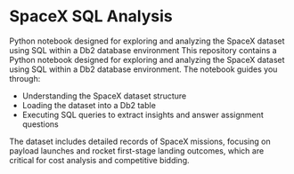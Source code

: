 # SpaceX SQL Analysis
Python notebook designed for exploring and analyzing the SpaceX dataset using SQL within a Db2 database environment
This repository contains a Python notebook designed for exploring and analyzing the SpaceX dataset using SQL within a Db2 database environment. 
The notebook guides you through:
- Understanding the SpaceX dataset structure
- Loading the dataset into a Db2 table
- Executing SQL queries to extract insights and answer assignment questions

The dataset includes detailed records of SpaceX missions, focusing on payload launches and rocket first-stage landing outcomes, which are critical for cost analysis and competitive bidding.
